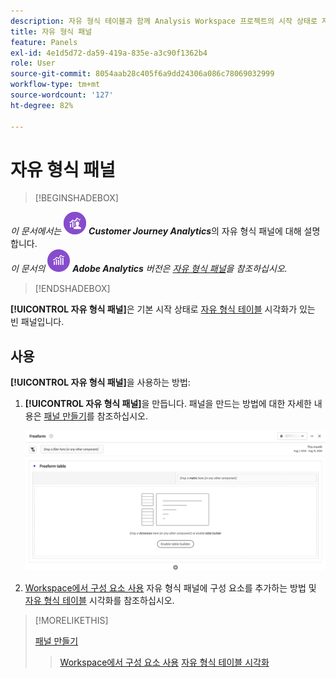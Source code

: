 ```yaml
---
description: 자유 형식 테이블과 함께 Analysis Workspace 프로젝트의 시작 상태로 자유 형식 패널을 사용하는 방법에 대해 알아봅니다.
title: 자유 형식 패널
feature: Panels
exl-id: 4e1d5d72-da59-419a-835e-a3c90f1362b4
role: User
source-git-commit: 8054aab28c405f6a9dd24306a086c78069032999
workflow-type: tm+mt
source-wordcount: '127'
ht-degree: 82%

---
```


# 자유 형식 패널


>[!BEGINSHADEBOX]

_이 문서에서는_ ![CustomerJourneyAnalytics](/help/assets/icons/CustomerJourneyAnalytics.svg) _**Customer Journey Analytics**_&#x200B;의 자유 형식 패널에 대해 설명합니다.<br/>_이 문서의_ ![AdobeAnalytics](/help/assets/icons/AdobeAnalytics.svg) _**Adobe Analytics** 버전은 [자유 형식 패널](https://experienceleague.adobe.com/ko/docs/analytics/analyze/analysis-workspace/panels/freeform-panel)을 참조하십시오._

>[!ENDSHADEBOX]


**[!UICONTROL 자유 형식 패널]**&#x200B;은 기본 시작 상태로 [자유 형식 테이블](/help/analysis-workspace/visualizations/freeform-table/freeform-table.md) 시각화가 있는 빈 패널입니다.

## 사용

**[!UICONTROL 자유 형식 패널]**&#x200B;을 사용하는 방법:

1. **[!UICONTROL 자유 형식 패널]**&#x200B;을 만듭니다. 패널을 만드는 방법에 대한 자세한 내용은 [패널 만들기](panels.md#create-a-panel)를 참조하십시오.

   ![자유 형식 테이블이 있는 빈 패널을 보여 주는 기본 자유 형식 패널.](assets/freeform-panel.png)

1. [Workspace에서 구성 요소 사용](/help/components/use-components-in-workspace.md) 자유 형식 패널에 구성 요소를 추가하는 방법 및 [자유 형식 테이블](/help/analysis-workspace/visualizations/freeform-table/freeform-table.md) 시각화를 참조하십시오.


>[!MORELIKETHIS]
>
>[패널 만들기](/help/analysis-workspace/c-panels/panels.md#create-a-panel)
>>[Workspace에서 구성 요소 사용](/help/components/use-components-in-workspace.md)
>>[자유 형식 테이블 시각화](/help/analysis-workspace/visualizations/freeform-table/freeform-table.md)
>